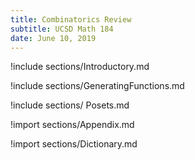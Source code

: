 ```yaml
---
title: Combinatorics Review
subtitle: UCSD Math 184
date: June 10, 2019
---
```


!include sections/Introductory.md

!include sections/GeneratingFunctions.md

!include sections/ Posets.md

!import sections/Appendix.md

!import sections/Dictionary.md
